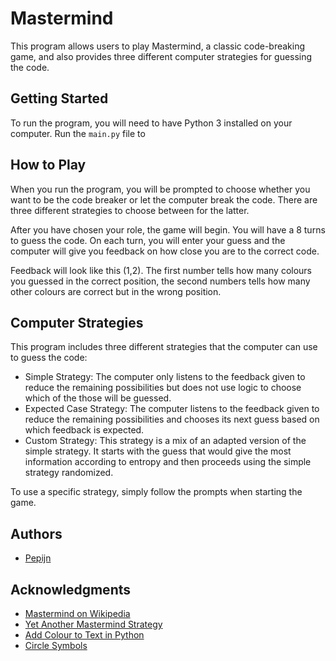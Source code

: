 # Mastermind

This program allows users to play Mastermind, a classic code-breaking game, and also provides three different computer strategies for guessing the code.

## Getting Started

To run the program, you will need to have Python 3 installed on your computer. Run the `main.py` file to

## How to Play

When you run the program, you will be prompted to choose whether you want to be the code breaker or let the computer break the code. There are three different strategies to choose between for the latter.

After you have chosen your role, the game will begin. You will have a 8 turns to guess the code. On each turn, you will enter your guess and the computer will give you feedback on how close you are to the correct code.

Feedback will look like this (1,2). The first number tells how many colours you guessed in the correct position, the second numbers tells how many other colours are correct but in the wrong position.

## Computer Strategies

This program includes three different strategies that the computer can use to guess the code:

- Simple Strategy: The computer only listens to the feedback given to reduce the remaining possibilities but does not use logic to choose which of the those will be guessed.
- Expected Case Strategy: The computer listens to the feedback given to reduce the remaining possibilities and chooses its next guess based on which feedback is expected.
- Custom Strategy: This strategy is a mix of an adapted version of the simple strategy. It starts with the guess that would give the most information according to entropy and then proceeds using the simple strategy randomized.

To use a specific strategy, simply follow the prompts when starting the game.

## Authors

- [Pepijn](https://github.com/PepijnDevue)

## Acknowledgments

- [Mastermind on Wikipedia](https://en.wikipedia.org/wiki/Mastermind_(board_game))
- [Yet Another Mastermind Strategy](https://pure.rug.nl/ws/files/9871441/icgamaster.pdf)
- [Add Colour to Text in Python](https://ozzmaker.com/add-colour-to-text-in-python/)
- [Circle Symbols](https://www.alt-codes.net/circle-symbols)
